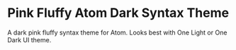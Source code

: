 # Pink Fluffy Atom Dark Syntax Theme

A dark pink fluffy syntax theme for Atom.
Looks best with One Light or One Dark UI theme.
